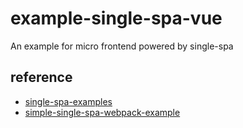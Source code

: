 # example-single-spa-vue
An example for micro frontend powered by single-spa

## reference

- [single-spa-examples](https://github.com/CanopyTax/single-spa-examples)
- [simple-single-spa-webpack-example](https://github.com/joeldenning/simple-single-spa-webpack-example)
